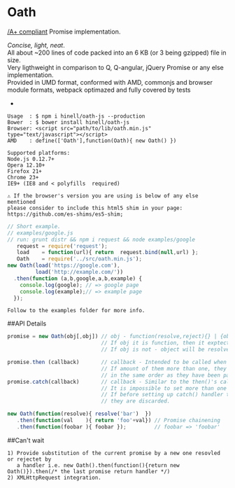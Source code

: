# Oath 
[/A+ compliant](https://promisesaplus.com/) Promise implementation.<br>

_Concise, light, neat_.<br>
All about ~200 lines of code packed into an 6 KB (or 3 being gzipped) file in size.<br>
Very ligthweight in comparison to Q, Q-angular, jQuery Promise or any else implementation.<br>
Provided in UMD format, conformed with AMD, commonjs and browser module formats, webpack optimazed and fully covered by tests

-
```
Usage  : $ npm i hinell/oath-js --production
Bower  : $ bower install hinell/oath-js
Browser: <script src="path/to/lib/oath.min.js"  type="text/javascript"></script>
AMD    : define(['Oath'],function(Oath){ new Oath() })
```
```
Supported platforms:
Node.js 0.12.7+
Opera 12.10+
Firefox 21+
Chrome 23+
IE9+ (IE8 and < polyfills  required)
```
```
⚠ If the browser's version you are using is below of any else mentioned
please consider to include this html5 shim in your page:  https://github.com/es-shims/es5-shim;
```

```javascript
// Short example.
// examples/google.js
// run: grunt distr && npm i request && node examples/google
   request = require('request');
   load    = function(url){ return  request.bind(null,url) };
   Oath    = require('../src/oath.min.js');
new Oath(load('https://google.com'),
         load('http://example.com/'))
  .then(function (a,b,google,a,b,example) {
    console.log(google); // => google page
    console.log(example);// => example page
  });
```
```
Follow to the examples folder for more info.
```
##API Details
```javascript
promise = new Oath(obj[,obj]) // obj - function(resolve,reject){} | {object} - async or sync objects:
                              // If obj it is function, then it exptected to call resolve or reject callback.
                              // If obj is not - object will be resolved immediately.
```
```javascript
promise.then (callback)       // callback - Intended to be called when promise is resolved with provided values
                              // If amount of them more than one, they are passed into then() handler
                              // in the same order as they have been passed into the resolve() callback
promise.catch(callback)       // callback - Similar to the then()'s callback, but only for rejection.
                              // It is impossible to set more than one catch handler
                              // If before setting up catch() handler the then()'s handlers have been set up
                              // they are discarded.
```
```javascript
new Oath(function(resolve){ resolve('bar')  })
   .then(function(val    ){ return 'foo'+val}) // Promise chainening
   .then(function(foobar ){ foobar });         // foobar => 'foobar'

```
##Can't wait
```
1) Provide substitution of the current promise by a new one resovled or rejectet by
   a handler i.e. new Oath().then(function(){return new Oath()}).then(/* the last promise return handler */)
2) XMLHttpRequest integration.
```
